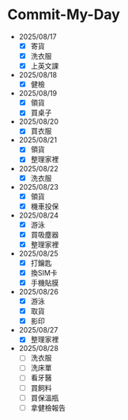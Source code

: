 # Commit-My-Day

- 2025/08/17
  - [x] 寄貨
  - [x] 洗衣服
  - [x] 上英文課
- 2025/08/18
  - [x] 健檢
- 2025/08/19
  - [x] 領貨
  - [x] 買桌子
- 2025/08/20
  - [x] 買衣服
- 2025/08/21
  - [x] 領貨
  - [x] 整理家裡
- 2025/08/22
  - [x] 洗衣服
- 2025/08/23
  - [x] 領貨
  - [x] 機車投保
- 2025/08/24
  - [x] 游泳
  - [x] 買吸塵器
  - [x] 整理家裡
- 2025/08/25
  - [x] 打鑰匙
  - [x] 換SIM卡
  - [x] 手機貼膜
- 2025/08/26
  - [x] 游泳
  - [x] 取貨
  - [x] 影印
- 2025/08/27
  - [x] 整理家裡
- 2025/08/28
  - [ ] 洗衣服
  - [ ] 洗床單
  - [ ] 看牙醫
  - [ ] 買飼料
  - [ ] 買保溫瓶
  - [ ] 拿健檢報告
